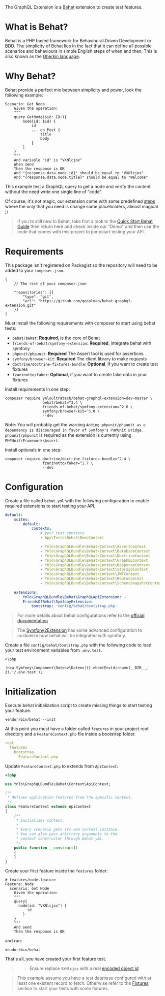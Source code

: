 The GraphQL Extension is a [Behat](http://behat.org) extension to create test features.

# What is Behat?

Behat is a PHP based framework for Behavioural Driven Development or BDD. 
The simplicity of Behat lies in the fact that it can define 
all possible scenarios and behaviours in simple English steps of when and then. 
This is also known as the [Gherkin language](http://behat.org/en/latest/user_guide/gherkin.html).

# Why Behat?

Behat provide a perfect mix between simplicity and power, look the following example:

````gherkin
Scenario: Get Node
    Given the operation:
    """
    query GetNode($id: ID!){
        node(id: $id) {
            id
            ... on Post {
                title
                body
            }
        }
    }
    """
    And variable "id" is "VXNlcjox"
    When send
    Then the response is OK
    And "{response.data.node.id}" should be equal to "VXNlcjox"
    And "{response.data.node.title}" should be equal to "Welcome"
````    
This example test a GraphQL query to get a node and verify
the content without the need write one single line of "code".

Of course, it's not magic, our extension come with some predefined 
[steps](03_Predefined_Steps.md) 
where the only that you need is change some placeholders, almost magical ;)

> If you’re still new to Behat, take first a look to the 
[Quick Start Behat Guide](http://behat.org/en/latest/quick_start.html)
 then return here and check inside our "Demo" and then use the code 
 that comes with this project to jumpstart testing your API.
 
# Requirements

This package isn't registered on Packagist so the repository will need to be added to your `composer.json`.

```
{
    // The rest of your composer.json

    "repositories": [{
        "type": "git",
        "url": "https://github.com/qooplmao/behat-graphql-extension.git"
    }]
}
```

Must install the following requirements with composer to start using behat tests:

- `behat/behat`: **Required**, is the core of Behat
- `friends-of-behat/symfony-extension`: **Required**, integrate behat with symfony
- `phpunit/phpunit`: **Required** The Assert tool is used for assertions
- `symfony/browser-kit`: **Required** The client library to make requests
- `doctrine/doctrine-fixtures-bundle`: **Optional**, if you want to create test fixtures
- `fzaninotto/faker`: **Optional**, if you want to create fake data in your fixtures

Install requirements in one step:

    composer require ynloultratech/behat-graphql-extension=dev-master \
                     behat/behat=^3.4 \
                     friends-of-behat/symfony-extension=^2.0 \
                     symfony/browser-kit=^5.0 \
                     --dev

Note: You will probably get the warning `Adding phpunit/phpunit as a dependency is discouraged in favor of Symfony's PHPUnit Bridge`.
`phpunit/phpunit` is required as the extension is currently using `PHPUnit\Framework\Assert`.

Install optionals in one step:

    composer require doctrine/doctrine-fixtures-bundle=^2.4 \
                     fzaninotto/faker=^1.7 \
                     --dev
    
# Configuration

Create a file called `behat.yml` with the following configuration 
to enable required extensions to start testing your API.

````yaml
default:
    suites:
        default:
            contexts:
                # your test contexts                    
                - App\Tests\Behat\DemoContext

                - Ynlo\GraphQLBundle\Behat\Context\AssertContext
                - Ynlo\GraphQLBundle\Behat\Context\DatabaseContext
                - Ynlo\GraphQLBundle\Behat\Context\DoctrineContext
                - Ynlo\GraphQLBundle\Behat\Context\GraphQLContext
                - Ynlo\GraphQLBundle\Behat\Context\ResponseContext
                - Ynlo\GraphQLBundle\Behat\Context\StorageContext
                - Ynlo\GraphQLBundle\Behat\Context\JWTContext
                - Ynlo\GraphQLBundle\Behat\Context\RouteContext
                - Ynlo\GraphQLBundle\Behat\Context\SchemaSnapshotContext
    
    extensions:
        Ynlo\GraphQLBundle\Behat\GraphQLApiExtension: ~
        FriendsOfBehat\SymfonyExtension:
            bootstrap: 'config/behat/bootstrap.php'
````
> For more details about behat configurations refer
 to the [official documentation](http://behat.org/en/latest/user_guide/configuration.html)

> The [Symfony2Extension](https://github.com/Behat/Symfony2Extension) has some advanced configuration 
to customize how behat will be integrated with symfony.

Create a file `config/behat/bootstrap.php` with the following code to
load your test environment variables from `.env.test`.

```
<?php

(new Symfony\Component\Dotenv\Dotenv())->bootEnv(dirname(__DIR__, 2).'/.env.test');
```

# Initialization

Execute behat initialization script to create missing things 
to start testing your feature.

    vendor/bin/behat --init
    
At this point you must have a folder called `features` in your project root directory
and a `FeatureContext.php` file inside a bootstrap folder.

````yaml
root
  features
    bootstrap
      FeatureContext.php
````

Update `FeatureContext.php` to extends from `ApiContext`:

````php
<?php

use Ynlo\GraphQLBundle\Behat\Context\ApiContext;

/**
 * Defines application features from the specific context.
 */
class FeatureContext extends ApiContext
{
    /**
     * Initializes context.
     *
     * Every scenario gets its own context instance.
     * You can also pass arbitrary arguments to the
     * context constructor through behat.yml.
     */
    public function __construct()
    {
    }
}
````

Create your first feature inside the `features` folder:
````gherkin
# features/node.feature
Feature: Node
  Scenario: Get Node
    Given the operation:
    """
    query{
      node(id: "VXNlcjox") {
          id
        }
    }
    """
    And send
    Then the response is OK
````

and run:

    vendor/bin/behat
    
That's all, you have created your first feature test.

>> Ensure replace `VXNlcjox` with a real [encoded object id](../08_Reference/01_Object_ID.md)

> This example assume you have a test database configured 
with at least one existent record to fetch. 
Otherwise refer to the [Fixtures](02_Fixtures.md) section to start your tests with
 some fixtures.